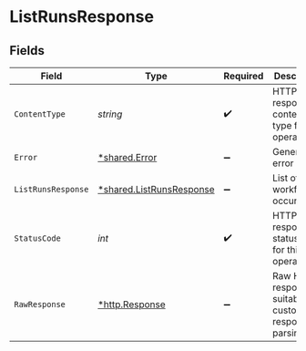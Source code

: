 # ListRunsResponse


## Fields

| Field                                                               | Type                                                                | Required                                                            | Description                                                         |
| ------------------------------------------------------------------- | ------------------------------------------------------------------- | ------------------------------------------------------------------- | ------------------------------------------------------------------- |
| `ContentType`                                                       | *string*                                                            | :heavy_check_mark:                                                  | HTTP response content type for this operation                       |
| `Error`                                                             | [*shared.Error](../../models/shared/error.md)                       | :heavy_minus_sign:                                                  | General error                                                       |
| `ListRunsResponse`                                                  | [*shared.ListRunsResponse](../../models/shared/listrunsresponse.md) | :heavy_minus_sign:                                                  | List of workflow occurrences                                        |
| `StatusCode`                                                        | *int*                                                               | :heavy_check_mark:                                                  | HTTP response status code for this operation                        |
| `RawResponse`                                                       | [*http.Response](https://pkg.go.dev/net/http#Response)              | :heavy_minus_sign:                                                  | Raw HTTP response; suitable for custom response parsing             |